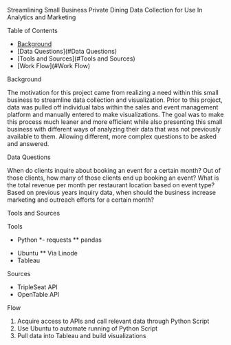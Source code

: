 Streamlining Small Business Private Dining Data Collection for Use In Analytics and Marketing

Table of Contents

* [Background](#Background)
* [Data Questions](#Data Questions)
* [Tools and Sources](#Tools and Sources)
* [Work Flow](#Work Flow)


Background

The motivation for this project came from realizing a need within this small business to streamline data collection and visualization.  Prior to this project, data was pulled off individual tabs within the sales and event management platform and manually entered to make visualizations.  The goal was to make this process much leaner and more efficient while also presenting this small business with different ways of analyzing their data that was not previously available to them.  Allowing different, more complex questions to be asked and answered.

Data Questions

When do clients inquire about booking an event for a certain month?  Out of those clients, how many of those clients end up booking an event?  What is the total revenue per month per restaurant location based on event type?  Based on previous years inquiry data, when should the business increase marketing and outreach efforts for a certain month?  

Tools and Sources

Tools
- Python
*- requests
** pandas
* Ubuntu
** Via Linode
* Tableau

Sources
* TripleSeat API
* OpenTable API

Flow
1. Acquire access to APIs and call relevant data through Python Script
2. Use Ubuntu to automate running of Python Script
3. Pull data into Tableau and build visualizations


